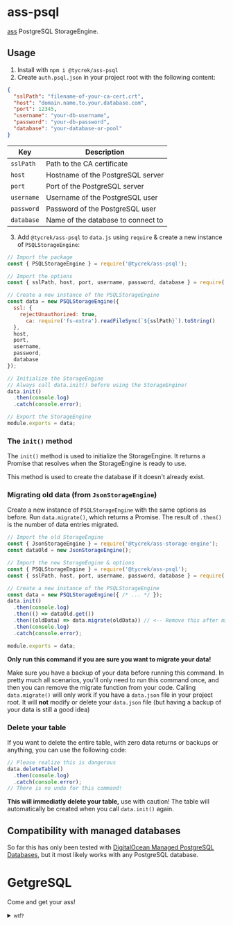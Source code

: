 # ass-psql

[ass] PostgreSQL StorageEngine.

## Usage

1. Install with `npm i @tycrek/ass-psql`
2. Create `auth.psql.json` in your project root with the following content:
  ```json
  {
    "sslPath": "filename-of-your-ca-cert.crt",
    "host": "domain.name.to.your.database.com",
    "port": 12345,
    "username": "your-db-username",
    "password": "your-db-password",
    "database": "your-database-or-pool"
  }
  ```
  | Key | Description |
  | --- | --- |
  | `sslPath` | Path to the CA certificate |
  | `host` | Hostname of the PostgreSQL server |
  | `port` | Port of the PostgreSQL server |
  | `username` | Username of the PostgreSQL user |
  | `password` | Password of the PostgreSQL user |
  | `database` | Name of the database to connect to |
3. Add `@tycrek/ass-psql` to `data.js` using `require` & create a new instance of `PSQLStorageEngine`:
  ```js
  // Import the package
  const { PSQLStorageEngine } = require('@tycrek/ass-psql');

  // Import the options
  const { sslPath, host, port, username, password, database } = require('./auth.psql.json');

  // Create a new instance of the PSQLStorageEngine
  const data = new PSQLStorageEngine({
    ssl: { 
      rejectUnauthorized: true,
	    ca: require('fs-extra').readFileSync(`${sslPath}`).toString()
    }, 
    host, 
    port, 
    username,
    password, 
    database 
  });

  // Initialize the StorageEngine
  // Always call data.init() before using the StorageEngine!
  data.init()
    .then(console.log)
    .catch(console.error);

  // Export the StorageEngine
  module.exports = data;
  ```

### The `init()` method

The `init()` method is used to initialize the StorageEngine. It returns a Promise that resolves when the StorageEngine is ready to use.

This method is used to create the database if it doesn't already exist.

### Migrating old data (from `JsonStorageEngine`)

Create a new instance of `PSQLStorageEngine` with the same options as before. Run `data.migrate()`, which returns a Promise. The result of `.then()` is the number of data entries migrated.
```js
// Import the old StorageEngine
const { JsonStorageEngine } = require('@tycrek/ass-storage-engine');
const dataOld = new JsonStorageEngine();

// Import the new StorageEngine & options
const { PSQLStorageEngine } = require('@tycrek/ass-psql');
const { sslPath, host, port, username, password, database } = require('./auth.psql.json');

// Create a new instance of the PSQLStorageEngine
const data = new PSQLStorageEngine({ /* ... */ });
data.init()
  .then(console.log)
  .then(() => dataOld.get())
  .then((oldData) => data.migrate(oldData)) // <-- Remove this after migration!
  .then(console.log)
  .catch(console.error);

module.exports = data;
```

**Only run this command if you are sure you want to migrate your data!**
  
Make sure you have a backup of your data before running this command. In pretty much all scenarios, you'll only need to run this command once, and then you can remove the migrate function from your code. Calling `data.migrate()` will only work if you have a `data.json` file in your project root. It will **not** modify or delete your `data.json` file (but having a backup of your data is still a good idea)


### Delete your table

If you want to delete the entire table, with zero data returns or backups or anything, you can use the following code:

```js
// Please realize this is dangerous
data.deleteTable()
  .then(console.log)
  .catch(console.error);
// There is no undo for this command!
```

**This will immediatly delete your table,** use with caution! The table will automatically be created when you call `data.init()` again.

## Compatibility with managed databases

So far this has only been tested with [DigitalOcean Managed PostgreSQL Databases], but it most likely works with any PostgreSQL database.

# GetgreSQL

Come and get your ass!

<details>
  <summary><small>wtf?</small></summary>

  <a href="https://copilot.github.com/">GitHub CoPilot</a> recommended this and it was too funny to not include it

</details>

[ass]: https://github.com/tycrek/ass
[DigitalOcean Managed PostgreSQL Databases]: https://www.digitalocean.com/products/managed-databases-postgresql/
